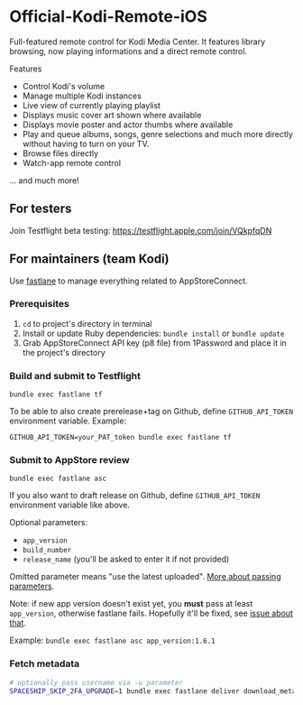 Official-Kodi-Remote-iOS
===============================

Full-featured remote control for Kodi Media Center.  It features library browsing, now playing informations and a direct remote control.

Features

- Control Kodi's volume
- Manage multiple Kodi instances
- Live view of currently playing playlist
- Displays music cover art shown where available
- Displays movie poster and actor thumbs where available
- Play and queue albums, songs, genre selections and much more directly without having to turn on your TV.
- Browse files directly
- Watch-app remote control

... and much more!

## For testers

Join Testflight beta testing: https://testflight.apple.com/join/VQkpfqDN

## For maintainers (team Kodi)

Use [fastlane](https://fastlane.tools/) to manage everything related to AppStoreConnect.

### Prerequisites

1. `cd` to project's directory in terminal
2. Install or update Ruby dependencies: `bundle install` or `bundle update`
3. Grab AppStoreConnect API key (p8 file) from 1Password and place it in the project's directory

### Build and submit to Testflight

`bundle exec fastlane tf`

To be able to also create prerelease+tag on Github, define `GITHUB_API_TOKEN` environment variable. Example:

`GITHUB_API_TOKEN=your_PAT_token bundle exec fastlane tf`

### Submit to AppStore review

`bundle exec fastlane asc`

If you also want to draft release on Github, define `GITHUB_API_TOKEN` environment variable like above.

Optional parameters:

- `app_version`
- `build_number`
- `release_name` (you'll be asked to enter it if not provided)

Omitted parameter means "use the latest uploaded". [More about passing parameters](https://docs.fastlane.tools/advanced/lanes/#passing-parameters).

Note: if new app version doesn't exist yet, you **must** pass at least `app_version`, otherwise fastlane fails. Hopefully it'll be fixed, see [issue about that](https://github.com/fastlane/fastlane/issues/18571).

Example: `bundle exec fastlane asc app_version:1.6.1`

### Fetch metadata

```sh
# optionally pass username via -u parameter
SPACESHIP_SKIP_2FA_UPGRADE=1 bundle exec fastlane deliver download_metadata --use_live_version
```

